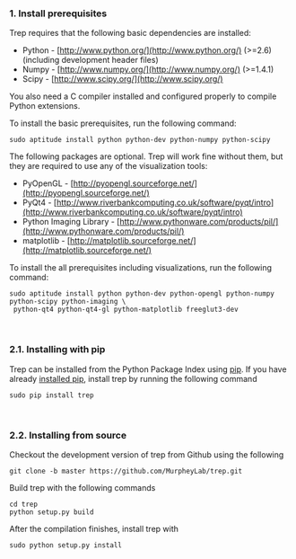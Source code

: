 ### 1. Install prerequisites

Trep requires that the following basic dependencies are installed:

* Python - [http://www.python.org/](http://www.python.org/) (>=2.6) (including development header files)
* Numpy - [http://www.numpy.org/](http://www.numpy.org/) (>=1.4.1)
* Scipy - [http://www.scipy.org/](http://www.scipy.org/)

You also need a C compiler installed and configured properly to compile Python extensions.

To install the basic prerequisites, run the following command:

    sudo aptitude install python python-dev python-numpy python-scipy


The following packages are optional. Trep will work fine without them, but they are required to use any of the visualization tools:

* PyOpenGL - [http://pyopengl.sourceforge.net/](http://pyopengl.sourceforge.net/)
* PyQt4 - [http://www.riverbankcomputing.co.uk/software/pyqt/intro](http://www.riverbankcomputing.co.uk/software/pyqt/intro)
* Python Imaging Library - [http://www.pythonware.com/products/pil/](http://www.pythonware.com/products/pil/)
* matplotlib - [http://matplotlib.sourceforge.net/](http://matplotlib.sourceforge.net/)

To install the all prerequisites including visualizations, run the following command:

    sudo aptitude install python python-dev python-opengl python-numpy python-scipy python-imaging \
     python-qt4 python-qt4-gl python-matplotlib freeglut3-dev

<br>

### 2.1. Installing with pip

Trep can be installed from the Python Package Index using [pip](https://pip.pypa.io/en/latest/index.html).  If you have already [installed pip](https://pip.pypa.io/en/latest/installing.html), install trep by running the following command

    sudo pip install trep

<br>

### 2.2. Installing from source

Checkout the development version of trep from Github using the following

    git clone -b master https://github.com/MurpheyLab/trep.git

Build trep with the following commands

    cd trep
    python setup.py build

After the compilation finishes, install trep with

    sudo python setup.py install
